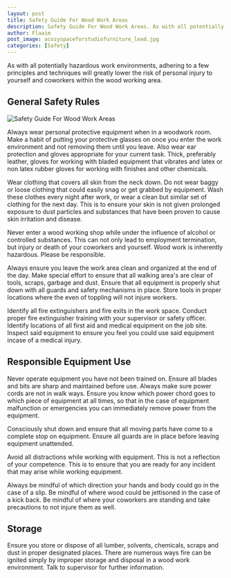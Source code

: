 ```yaml
---
layout: post
title: Safety Guide For Wood Work Areas
description: Safety Guide For Wood Work Areas. As with all potentially hazardous work environments, adhering to a few principles and techniques will greatly lower the risk of personal injury to yourself and coworkers within the wood working area.
author: Flaaim
post_image: acozyspaceforstudiofurniture_lead.jpg
categories: [Safety]
---
```


As with all potentially hazardous work environments, adhering to a few principles and techniques will greatly lower the risk of personal injury to yourself and coworkers within the wood working area.

## General Safety Rules
![Safety Guide For Wood Work Areas](https://safetyworkblog.com/assets/acozyspaceforstudiofurniture_lead.jpg)

Always wear personal protective equipment when in a woodwork room. Make a habit of putting your protective glasses on once you enter the work environment and not removing them until you leave. Also wear ear protection and gloves appropriate for your current task. Thick, preferably leather, gloves for working with bladed equipment that vibrates and latex or non latex rubber gloves for working with finishes and other chemicals.

Wear clothing that covers all skin from the neck down. Do not wear baggy or loose clothing that could easily snag or get grabbed by equipment. Wash these clothes every night after work, or wear a clean but similar set of clothing for the next day. This is to ensure your skin is not given prolonged exposure to dust particles and substances that have been proven to cause skin irritation and disease.

Never enter a wood working shop while under the influence of alcohol or controlled substances. This can not only lead to employment termination, but injury or death of your coworkers and yourself. Wood work is inherently hazardous. Please be responsible.

Always ensure you leave the work area clean and organized at the end of the day. Make special effort to ensure that all walking area's are clear of tools, scraps, garbage and dust. Ensure that all equipment is properly shut down with all guards and safety mechanisms in place. Store tools in proper locations where the even of toppling will not injure workers.

Identify all fire extinguishers and fire exits in the work space. Conduct proper fire extinguisher training with your supervisor or safety officer. Identify locations of all first aid and medical equipment on the job site. Inspect said equipment to ensure you feel you could use said equipment incase of a medical injury.

## Responsible Equipment Use

Never operate equipment you have not been trained on. Ensure all blades and bits are sharp and maintained before use. Always make sure power cords are not in walk ways. Ensure you know which power chord goes to which piece of equipment at all times, so that in the case of equipment malfunction or emergencies you can immediately remove power from the equipment.

Consciously shut down and ensure that all moving parts have come to a complete stop on equipment. Ensure all guards are in place before leaving equipment unattended.

Avoid all distractions while working with equipment. This is not a reflection of your competence. This is to ensure that you are ready for any incident that may arise while working equipment.

Always be mindful of which direction your hands and body could go in the case of a slip. Be mindful of where wood could be jettisoned in the case of a kick back. Be mindful of where your coworkers are standing and take precautions to not injure them as well.

## Storage

Ensure you store or dispose of all lumber, solvents, chemicals, scraps and dust in proper designated places. There are numerous ways fire can be ignited simply by improper storage and disposal in a wood work environment. Talk to supervisor for further information.
